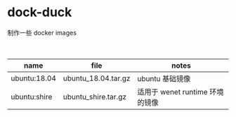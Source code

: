 # dock-duck
制作一些 docker images  
<br />
<br />
    

| name | file | notes |
|------------|---------------------|---------------|
|ubuntu:18.04| ubuntu_18.04.tar.gz| ubuntu 基础镜像
|ubuntu:shire| ubuntu_shire.tar.gz| 适用于 wenet runtime 环境的镜像